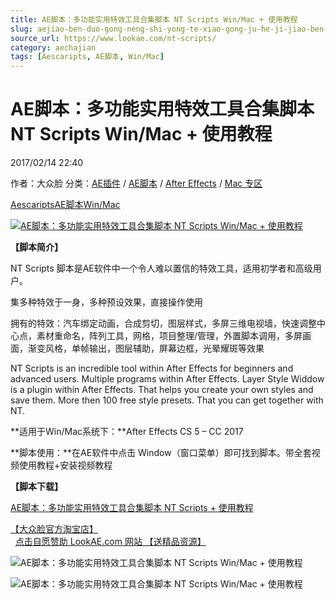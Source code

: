 ```yaml
---
title: AE脚本：多功能实用特效工具合集脚本 NT Scripts Win/Mac + 使用教程
slug: aejiao-ben-duo-gong-neng-shi-yong-te-xiao-gong-ju-he-ji-jiao-ben-nt-scripts-win-mac-shi-yong-jiao-cheng
source_url: https://www.lookae.com/nt-scripts/
category: aechajian
tags: [Aescaripts, AE脚本, Win/Mac]
---
```

# AE脚本：多功能实用特效工具合集脚本 NT Scripts Win/Mac + 使用教程

2017/02/14 22:40

作者：大众脸
分类：[AE插件](https://www.lookae.com/after-effects/aechajian/) / [AE脚本](https://www.lookae.com/after-effects/aescripts/) / [After Effects](https://www.lookae.com/after-effects/) / [Mac 专区](https://www.lookae.com/mac-osx/)

[Aescaripts](https://www.lookae.com/tag/aescaripts/)[AE脚本](https://www.lookae.com/tag/ae%e8%84%9a%e6%9c%ac/)[Win/Mac](https://www.lookae.com/tag/winmac/)

[![AE脚本：多功能实用特效工具合集脚本 NT Scripts Win/Mac + 使用教程](https://www.lookae.com/wp-content/uploads/2017/02/NT-Scripts-.jpg "AE脚本：多功能实用特效工具合集脚本 NT Scripts Win/Mac + 使用教程-LookAE.com")](https://www.lookae.com/wp-content/uploads/2017/02/NT-Scripts-.jpg)

**【脚本简介】**

NT Scripts 脚本是AE软件中一个令人难以置信的特效工具，适用初学者和高级用户。

集多种特效于一身，多种预设效果，直接操作使用

拥有的特效：汽车绑定动画，合成剪切，图层样式，多屏三维电视墙，快速调整中心点，素材重命名，阵列工具，网格，项目整理/管理，外置脚本调用，多屏画面，渐变风格，单帧输出，图层辅助，屏幕边框，光晕耀斑等效果

NT Scripts is an incredible tool within After Effects for beginners and advanced users. Multiple programs within After Effects. Layer Style Widdow is a plugin within After Effects. That helps you create your own styles and save them. More then 100 free style presets. That you can get together with NT.

**适用于Win/Mac系统下：**After Effects CS 5 – CC 2017

**脚本使用：**在AE软件中点击 Window（窗口菜单）即可找到脚本。带全套视频使用教程+安装视频教程

**【脚本下载】**

[AE脚本：多功能实用特效工具合集脚本 NT Scripts + 使用教程](https://lookae.ctfile.com/fs/F1p171555054)

[【大众脸官方淘宝店】](https://lookae.taobao.com/)                [点击自愿赞助 LookAE.com 网站 【送精品资源】](https://www.lookae.com/sponsor/)

![AE脚本：多功能实用特效工具合集脚本 NT Scripts Win/Mac + 使用教程](https://img.alicdn.com/imgextra/i1/705956171/TB2XAs2d9JjpuFjy0FdXXXmoFXa_!!705956171.jpg "AE脚本：多功能实用特效工具合集脚本 NT Scripts Win/Mac + 使用教程-LookAE.com")

![AE脚本：多功能实用特效工具合集脚本 NT Scripts Win/Mac + 使用教程](https://img.alicdn.com/imgextra/i3/705956171/TB2ncoGdYJkpuFjy1zcXXa5FFXa_!!705956171.jpg "AE脚本：多功能实用特效工具合集脚本 NT Scripts Win/Mac + 使用教程-LookAE.com")
